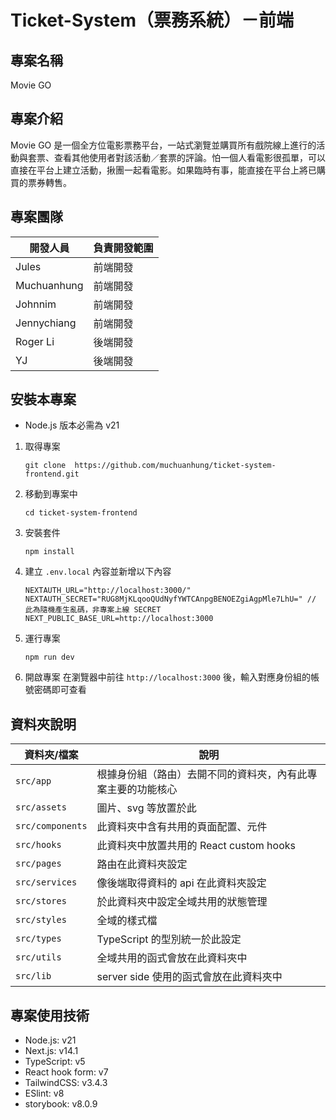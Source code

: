#  Ticket-System（票務系統）－前端
## 專案名稱
Movie GO
## 專案介紹
Movie GO 是一個全方位電影票務平台，一站式瀏覽並購買所有戲院線上進行的活動與套票、查看其他使用者對該活動／套票的評論。怕一個人看電影很孤單，可以直接在平台上建立活動，揪團一起看電影。如果臨時有事，能直接在平台上將已購買的票券轉售。
## 專案團隊

| 開發人員 | 負責開發範圍 |
| -------- | -------------------------------------- |
| Jules     | 前端開發 |
| Muchuanhung    | 前端開發 |
| Johnnim    | 前端開發 |
| Jennychiang   | 前端開發 |
| Roger Li    | 後端開發 |
| YJ    | 後端開發 |

## 安裝本專案
- Node.js 版本必需為 v21
1. 取得專案
   ```
   git clone  https://github.com/muchuanhung/ticket-system-frontend.git
   ```
2. 移動到專案中
   ```
   cd ticket-system-frontend
   ```
3. 安裝套件
   ```
   npm install
   ```
4. 建立 `.env.local` 內容並新增以下內容
   ```
   NEXTAUTH_URL="http://localhost:3000/"
   NEXTAUTH_SECRET="RUG8MjKLqooQUdNyfYWTCAnpgBENOEZgiAgpMle7LhU=" // 此為隨機產生亂碼，非專案上線 SECRET
   NEXT_PUBLIC_BASE_URL=http://localhost:3000
   ```
5. 運行專案
   ```
   npm run dev
   ```
6. 開啟專案
   在瀏覽器中前往 `http://localhost:3000` 後，輸入對應身份組的帳號密碼即可查看

## 資料夾說明
| 資料夾/檔案 | 說明 |
| --- | --- |
| `src/app` | 根據身份組（路由）去開不同的資料夾，內有此專案主要的功能核心 |
| `src/assets` | 圖片、svg 等放置於此 |
| `src/components` | 此資料夾中含有共用的頁面配置、元件 |
| `src/hooks` | 此資料夾中放置共用的 React custom hooks |
| `src/pages` | 路由在此資料夾設定 |
| `src/services` | 像後端取得資料的 api 在此資料夾設定 |
| `src/stores` | 於此資料夾中設定全域共用的狀態管理 |
| `src/styles` | 全域的樣式檔 |
| `src/types` | TypeScript 的型別統一於此設定 |
| `src/utils` | 全域共用的函式會放在此資料夾中 |
| `src/lib` | server side 使用的函式會放在此資料夾中 |

## 專案使用技術
- Node.js: v21
- Next.js: v14.1
- TypeScript: v5
- React hook form: v7
- TailwindCSS: v3.4.3
- ESlint: v8
- storybook: v8.0.9
